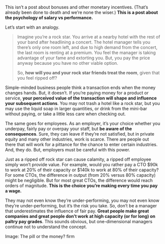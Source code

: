 <p>This isn&#8217;t a post about bonuses and other monetary incentives. (That&#8217;s already been done to death and we&#8217;re none the wiser.) <strong>This is a post about the psychology of salary vs performance.</strong></p><p>Let&#8217;s start with an analogy.</p><blockquote><p>Imagine you&#8217;re a rock star. You arrive at a nearby hotel with the rest of your band after headlining a concert. The hotel manager tells you there&#8217;s only one room left, and due to high demand from the concert, the last room is renting at a premium. You feel the manager is taking advantage of your fame and extorting you. But, you pay the price anyway because you have no other viable option.</p><p>So, <strong>how will you and your rock star friends treat the room</strong>, given that you feel ripped off?</p></blockquote><p>Simple-minded business people think a transaction ends when the money changes hands. But, it doesn&#8217;t. If you&#8217;re paying money for a product or service, <strong>your perceived value of the transaction will shape and influence your subsequent actions</strong>. You may not trash a hotel like a rock star, but you may use the liquid soap in larger quantities, or drink from the mini-bar without paying, or take a little less care when checking out.</p><p>The same goes for employees. As an employer, it&#8217;s your choice whether you underpay, fairly pay or overpay your staff, but <strong>be aware of the consequences</strong>. Sure, they can leave if they&#8217;re not satisfied, but in private equity and many other industries, work is scarce. There are people out there that will work for a pittance for the chance to enter certain industries. And, they do. But, employers must be careful with this power.</p><p>Just as a ripped off rock star can cause calamity, a ripped off employee simply won&#8217;t provide value. For example, would you rather pay a CTO $90k to work at 20% of their capacity or $140k to work at 80% of their capacity? For some CTOs, the difference in output (from 20% versus 80% capacity) might be negligible. But for most great CTOs, the difference would reach orders of magnitude. <strong>This is the choice you&#8217;re making every time you pay a wage.</strong></p><p>They may not even know they&#8217;re under-performing, you may not even know they&#8217;re under-performing, but it&#8217;s the risk you take. So, don&#8217;t be a manager that underestimates the influence of fair pay. <strong>Great people make great companies and great people don&#8217;t work at high capacity (or for long) on paltry pay grades</strong>. This sounds obvious, but one-dimensional managers continue not to understand the concept.</p><p>Image: The pill or the money? firm</p>
